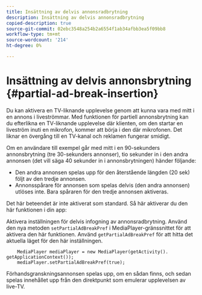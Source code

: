 ```yaml
---
title: Insättning av delvis annonsradbrytning
description: Insättning av delvis annonsradbrytning
copied-description: true
source-git-commit: 02ebc3548a254b2a6554f1ab34afbb3ea5f09bb8
workflow-type: tm+mt
source-wordcount: '214'
ht-degree: 0%

---
```


# Insättning av delvis annonsbrytning {#partial-ad-break-insertion}

Du kan aktivera en TV-liknande upplevelse genom att kunna vara med mitt i en annons i liveströmmar. Med funktionen för partiell annonsbrytning kan du efterlikna en TV-liknande upplevelse där klienten, om den startar en liveström inuti en mikrofon, kommer att börja i den där mikrofonen. Det liknar en övergång till en TV-kanal och reklamen fungerar smidigt.

Om en användare till exempel går med mitt i en 90-sekunders annonsbrytning (tre 30-sekunders annonser), tio sekunder in i den andra annonsen (det vill säga 40 sekunder in i annonsbrytningen) händer följande:

* Den andra annonsen spelas upp för den återstående längden (20 sek) följt av den tredje annonsen.
* Annonsspårare för annonsen som spelas delvis (den andra annonsen) utlöses inte. Bara spåraren för den tredje annonsen aktiveras.

Det här beteendet är inte aktiverat som standard. Så här aktiverar du den här funktionen i din app:

Aktivera inställningen för delvis infogning av annonsradbrytning. Använd den nya metoden `setPartialAdBreakPref` i MediaPlayer-gränssnittet för att aktivera den här funktionen. Använd `getPartialAdBreakPref` för att hitta det aktuella läget för den här inställningen.

```
    MediaPlayer mediaPlayer = new MediaPlayer(getActivity(). getApplicationContext()); 
    mediaPlayer.setPartialAdBreakPref(true);
```

Förhandsgranskningsannonsen spelas upp, om en sådan finns, och sedan spelas innehållet upp från den direktpunkt som emulerar upplevelsen av live-TV.
